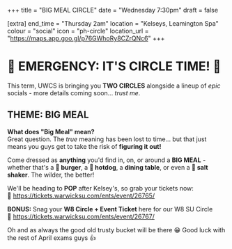 +++
title = "BIG MEAL CIRCLE"
date = "Wednesday 7:30pm"
draft = false

[extra]
end_time = "Thursday 2am"
location = "Kelseys, Leamington Spa"
colour = "social"
icon = "ph-circle"
location_url = "https://maps.app.goo.gl/p76GWhoRy8CZrQNc6"
+++
# **:rotating_light: EMERGENCY: IT'S CIRCLE TIME! :rotating_light:**

This term, UWCS is bringing you **TWO CIRCLES** alongside a lineup of *epic* socials - more details coming soon... *trust me*. 

## **THEME: BIG MEAL**

**What does "Big Meal" mean?**\
Great question. The *true* meaning has been lost to time... but that just means you guys get to take the risk of **figuring it out!**  

Come dressed as **anything** you'd find in, on, or around a **BIG MEAL** - whether that's a **:hamburger: burger**, a **:hotdog: hotdog**, a **dining table**, or even a **:salt: salt shaker**. The wilder, the better! 

We'll be heading to **POP** after Kelsey's, so grab your tickets now:\
:link: <https://tickets.warwicksu.com/ents/event/26765/>


**BONUS:** Snag your **W8 Circle + Event Ticket** here for our W8 SU Circle\
:link: <https://tickets.warwicksu.com/ents/event/26767/>

Oh and as always the good old trusty bucket will be there :grin: 
Good luck with the rest of April exams guys :thumbsup:
